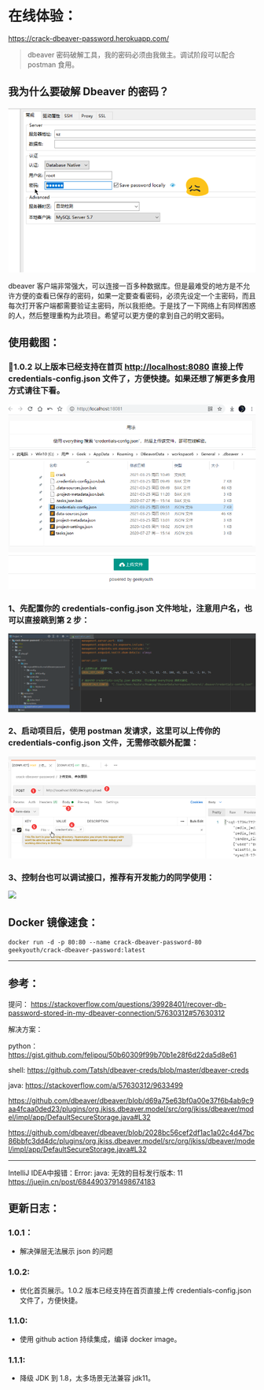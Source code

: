 # 在线体验：
<https://crack-dbeaver-password.herokuapp.com/>

> dbeaver 密码破解工具，我的密码必须由我做主。调试阶段可以配合 postman 食用。

## 我为什么要破解 Dbeaver 的密码？
![](.pic/fuck.png)

dbeaver 客户端非常强大，可以连接一百多种数据库。但是最难受的地方是不允许方便的查看已保存的密码，如果一定要查看密码，必须先设定一个主密码，而且每次打开客户端都需要验证主密码，所以我拒绝。于是找了一下网络上有同样困惑的人，然后整理重构为此项目。希望可以更方便的拿到自己的明文密码。

## 使用截图：

### 🎀1.0.2 以上版本已经支持在首页 <http://localhost:8080> 直接上传 credentials-config.json 文件了，方便快捷。如果还想了解更多食用方式请往下看。

![home](.pic/home.png)

### 1、先配置你的 credentials-config.json 文件地址，注意用户名，也可以直接跳到第 2 步：
![](.pic/1-配置.png)

### 2、启动项目后，使用 postman 发请求，这里可以上传你的 credentials-config.json 文件，无需修改额外配置：
![](.pic/1-postman%20自定义上传.png)

### 3、控制台也可以调试接口，推荐有开发能力的同学使用：
![](.pic/2-请求.png)

## Docker 镜像速食：
```
docker run -d -p 80:80 --name crack-dbeaver-password-80 geekyouth/crack-dbeaver-password:latest
```

---
## 参考：

提问： <https://stackoverflow.com/questions/39928401/recover-db-password-stored-in-my-dbeaver-connection/57630312#57630312>

解决方案：

python：  
<https://gist.github.com/felipou/50b60309f99b70b1e28f6d22da5d8e61>

shell:
<https://github.com/Tatsh/dbeaver-creds/blob/master/dbeaver-creds>

java:
<https://stackoverflow.com/a/57630312/9633499>

<https://github.com/dbeaver/dbeaver/blob/d69a75e63bf0a00e37f6b4ab9c9aa4fcaa0ded23/plugins/org.jkiss.dbeaver.model/src/org/jkiss/dbeaver/model/impl/app/DefaultSecureStorage.java#L32>

<https://github.com/dbeaver/dbeaver/blob/2028bc56cef2df1ac1a02c4d47bc86bbfc3dd4dc/plugins/org.jkiss.dbeaver.model/src/org/jkiss/dbeaver/model/impl/app/DefaultSecureStorage.java#L32>

---
IntelliJ IDEA中报错：Error: java: 无效的目标发行版本: 11
<https://juejin.cn/post/6844903791498674183>

## 更新日志：
### 1.0.1：
- 解决弹层无法展示 json 的问题 

### 1.0.2:
- 优化首页展示。1.0.2 版本已经支持在首页直接上传 credentials-config.json 文件了，方便快捷。

### 1.1.0:
- 使用 github action 持续集成，编译 docker image。

### 1.1.1:
- 降级 JDK 到 1.8，太多场景无法兼容 jdk11。
